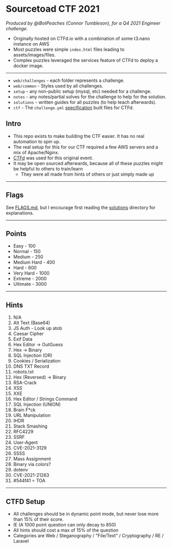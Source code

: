 # Sourcetoad CTF 2021
_Produced by @iBotPeaches (Connor Tumbleson), for a Q4 2021 Engineer challenge._

 * Originally hosted on CTFd.io with a combination of some t3.nano instance on AWS
 * Most puzzles were simple `index.html` files leading to assets/images/files.
 * Complex puzzles leveraged the services feature of CTFd to deploy a docker image.

---

 * `web/challenges` - each folder represents a challenge.
 * `web/common` - Styles used by all challenges.
 * `setup` - any non-public setup (mysql, etc) needed for a challenge.
 * `notes` - any notes/partial solves for the challenge to help for the solution.
 * `solutions` - written guides for all puzzles (to help teach afterwards).
 * `ctf` - The `challenge.yml` [specification](https://github.com/CTFd/ctfcli/blob/master/ctfcli/spec/challenge-example.yml) built files for CTFd.

## Intro

 * This repo exists to make building the CTF easier. It has no real automation to spin up.
 * The real setup for this for our CTF required a few AWS servers and a mix of Apache/Nginx.
 * [CTFd](https://cloud.ctfd.io/) was used for this original event.
 * It may be open sourced afterwards, because all of these puzzles might be helpful to others to train/learn
   * They were all made from hints of others or just simply made up

---
## Flags

See [FLAGS.md](solutions/FLAGS.md), but I encourage first reading the [solutions](solutions) directory for explanations.

---
## Points

 * Easy - 100
 * Normal - 150
 * Medium - 250
 * Medium Hard - 400
 * Hard - 600
 * Very Hard - 1000
 * Extreme - 2000
 * Ultimate - 3000

---
## Hints
 1. N/A
 2. Alt Text (Base64)
 3. JS Auth - Look up atob
 4. Caesar Cipher
 5. Exif Data
 6. Hex Editor -> OutGuess
 7. Hex -> Binary
 8. SQL Injection (OR)
 9. Cookies / Serialization
 10. DNS TXT Record
 11. robots.txt
 12. Hex (Reversed) -> Binary
 13. RSA-Crack
 14. XSS
 15. XXE
 16. Hex Editor / Strings Command
 17. SQL Injection (UNION)
 18. Brain F*ck
 19. URL Manipulation
 20. IHDR
 21. Stack Smashing
 22. RFC4229
 23. SSRF
 24. User-Agent
 25. CVE-2021-3129
 26. SSSS
 27. Mass Assignment
 28. Binary via colors?
 29. dotenv
 30. CVE-2021-21263
 31. #544f41 = TOA

---
## CTFD Setup

 * All challenges should be in dynamic point mode, but never lose more than 15% of their score.
 * IE (A 1000 point question can only decay to 850)
 * All hints should cost a max of 15% of the question
 * Categories are Web / Steganography / "File/Text" / Cryptography / RE / Laravel